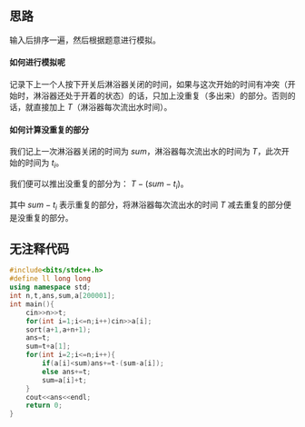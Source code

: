 ## 思路
输入后排序一遍，然后根据题意进行模拟。
#### 如何进行模拟呢
记录下上一个人按下开关后淋浴器关闭的时间，如果与这次开始的时间有冲突（开始时，淋浴器还处于开着的状态）的话，只加上没重复（多出来）的部分。否则的话，就直接加上 $T$（淋浴器每次流出水时间）。
#### 如何计算没重复的部分
我们记上一次淋浴器关闭的时间为 $sum$，淋浴器每次流出水的时间为 $T$，此次开始的时间为 $t_i$。

我们便可以推出没重复的部分为： $T-(sum-t_i)$。

其中 $sum-t_i$ 表示重复的部分，将淋浴器每次流出水的时间 $T$ 减去重复的部分便是没重复的部分。
## 无注释代码
```cpp
#include<bits/stdc++.h>
#define ll long long
using namespace std;
int n,t,ans,sum,a[200001];
int main(){
	cin>>n>>t;
	for(int i=1;i<=n;i++)cin>>a[i];
	sort(a+1,a+n+1);
	ans=t;
	sum=t+a[1];
	for(int i=2;i<=n;i++){
		if(a[i]<sum)ans+=t-(sum-a[i]);
		else ans+=t;
		sum=a[i]+t;
	}
	cout<<ans<<endl;
	return 0;
}
```